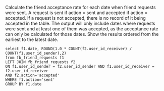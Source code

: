 Calculate the friend acceptance rate for each date when friend requests were sent. A request is sent if action = sent and accepted if action = accepted. If a request is not accepted, there is no record of it being accepted in the table. The output will only include dates where requests were sent and at least one of them was accepted, as the acceptance rate can only be calculated for those dates. Show the results ordered from the earliest to the latest date.


```
select f1.date, ROUND(1.0 * COUNT(f2.user_id_receiver) / COUNT(f1.user_id_sender),2)
from fb_friend_requests f1
LEFT JOIN fb_friend_requests f2
ON f1.user_id_sender = f2.user_id_sender AND f1.user_id_receiver = f2.user_id_receiver
AND f2.action='accepted'
WHERE f1.action='sent'
GROUP BY f1.date
```
